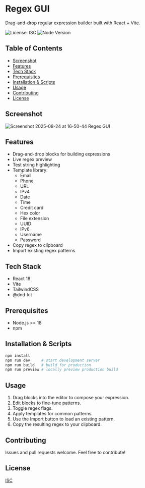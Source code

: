 # Regex GUI

Drag-and-drop regular expression builder built with React + Vite.

![License: ISC](https://img.shields.io/badge/License-ISC-blue.svg) ![Node Version](https://img.shields.io/badge/node-%3E%3D18-green)

## Table of Contents
- [Screenshot](#screenshot)
- [Features](#features)
- [Tech Stack](#tech-stack)
- [Prerequisites](#prerequisites)
- [Installation & Scripts](#installation--scripts)
- [Usage](#usage)
- [Contributing](#contributing)
- [License](#license)

## Screenshot
<img alt="Screenshot 2025-08-24 at 16-50-44 Regex GUI" src="https://github.com/user-attachments/assets/e1beab9c-740b-4efb-b695-6c945acd0749" />


## Features
- Drag-and-drop blocks for building expressions
- Live regex preview
- Test string highlighting
- Template library:
  - Email
  - Phone
  - URL
  - IPv4
  - Date
  - Time
  - Credit card
  - Hex color
  - File extension
  - UUID
  - IPv6
  - Username
  - Password
- Copy regex to clipboard
- Import existing regex patterns

## Tech Stack
- React 18
- Vite
- TailwindCSS
- @dnd-kit

## Prerequisites
- Node.js >= 18
- npm

## Installation & Scripts
```bash
npm install
npm run dev     # start development server
npm run build   # build for production
npm run preview # locally preview production build
```

## Usage
1. Drag blocks into the editor to compose your expression.
2. Edit blocks to fine-tune patterns.
3. Toggle regex flags.
4. Apply templates for common patterns.
5. Use the Import button to load an existing pattern.
6. Copy the resulting regex to your clipboard.

## Contributing
Issues and pull requests welcome. Feel free to contribute!

## License
[ISC](https://opensource.org/licenses/ISC)
